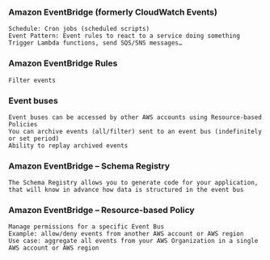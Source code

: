 
### Amazon EventBridge (formerly CloudWatch Events)
    Schedule: Cron jobs (scheduled scripts)
    Event Pattern: Event rules to react to a service doing something
    Trigger Lambda functions, send SQS/SNS messages…


### Amazon EventBridge Rules
    Filter events


### Event buses
    Event buses can be accessed by other AWS accounts using Resource-based Policies
    You can archive events (all/filter) sent to an event bus (indefinitely or set period)
    Ability to replay archived events


### Amazon EventBridge – Schema Registry
    The Schema Registry allows you to generate code for your application, that will know in advance how data is structured in the event bus


### Amazon EventBridge – Resource-based Policy
    Manage permissions for a specific Event Bus
    Example: allow/deny events from another AWS account or AWS region
    Use case: aggregate all events from your AWS Organization in a single AWS account or AWS region